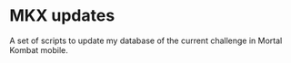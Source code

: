 # MKX updates
A set of scripts to update my database of the current challenge in Mortal Kombat mobile.
